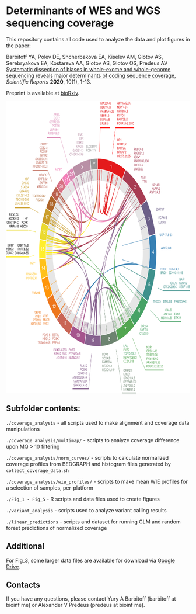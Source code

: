 # Determinants of WES and WGS sequencing coverage 

This repository contains all code used to analyze the data and plot figures in the paper:

Barbitoff YA, Polev DE, Shcherbakova EA, Kiselev AM, Glotov AS, Serebryakova EA, Kostareva AA, Glotov AS, Glotov OS, Predeus AV [Systematic dissection of biases in whole-exome and whole-genome sequencing reveals major determinants of coding sequence coverage](https://www.nature.com/articles/s41598-020-59026-y), *Scientific Reports* **2020**, 10(1), 1-13.

Preprint is available at [bioRxiv](https://www.biorxiv.org/node/117933.abstract).

<img align="center" width="800" height="800" src="https://github.com/bioinf/weswgs/blob/master/img/circa1.png">



## Subfolder contents:

`./coverage_analysis` - all scripts used to make alignment and coverage data manipulations

`./coverage_analysis/multimap/` - scripts to analyze coverage difference upon MQ > 10 filtering
    
`./coverage_analysis/norm_curves/` - scripts to calculate normalized coverage profiles from BEDGRAPH and histogram files generated by `collect_coverage_data.sh`
    
`./coverage_analysis/wie_profiles/` - scripts to make mean WIE profiles for a selection of samples, per-platform

`./Fig_1 - Fig_5` - R scripts and data files used to create figures

`./variant_analysis` - scripts used to analyze variant calling results

`./linear_predictions` - scripts and dataset for running GLM and random forest predictions of normalized coverage

## Additional 

For Fig\_3, some larger data files are available for download via [Google Drive](https://drive.google.com/drive/folders/179iwL44LDdSeII6D_iy_uXYOOBNyyP58?usp=sharing).

## Contacts

If you have any questions, please contact Yury A Barbitoff (barbitoff at bioinf me) or Alexander V Predeus (predeus at bioinf me).
